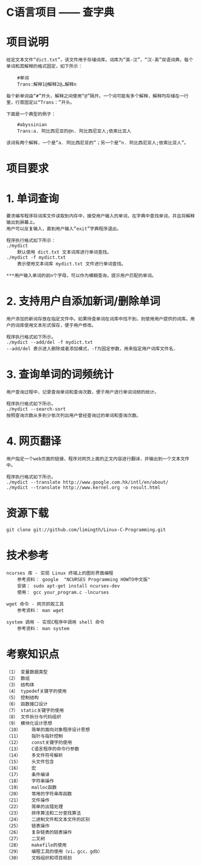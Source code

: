 # C语言项目 —— 查字典


项目说明
========

	给定文本文件“dict.txt”，该文件用于存储词库。词库为“英-汉”，“汉-英”双语词典，每个单词和其解释的格式固定，如下所示：

		#单词
		Trans:解释1@解释2@…解释n

	每个新单词由“#”开头，解释之间使用“@”隔开。一个词可能有多个解释，解释均存储在一行里，行首固定以“Trans：”开头。
	
	下面是一个典型的例子：

		#abyssinian
		Trans:a. 阿比西尼亚的@n. 阿比西尼亚人;依索比亚人

	该词有两个解释，一个是“a. 阿比西尼亚的”；另一个是“n. 阿比西尼亚人;依索比亚人”。


项目要求
========

# 1. 单词查询
	要求编写程序将词库文件读取到内存中，接受用户输入的单词，在字典中查找单词，并且将解释输出到屏幕上。
	用户可以反复输入，直到用户输入“exit”字典程序退出。

	程序执行格式如下所示：
	./mydict 
		默认使用 dict.txt 文本词库进行单词查找。
	./mydict -f mydict.txt
		表示使用文本词库 mydict.txt 文件进行单词查找。
		
	***用户输入单词的前n个字母，可以作为模糊查询，提示用户匹配的单词。

# 2. 支持用户自添加新词/删除单词
	用户添加的新词存放在指定文件中。如果待查单词在词库中找不到，则使用用户提供的词库。用户的词库使用文本形式保存，便于用户修改。

	程序执行格式如下所示。
	./mydict --add/del -f mydict.txt
	--add/del 表示进入删除或者添加模式，-f为固定参数，用来指定用户词库文件名.

# 3. 查询单词的词频统计
	用户查询过程中，记录查询单词和查询次数，便于用户进行单词词频的统计。

	程序执行格式如下所示。
	./mydict --search-sort
	按照查询次数从多到少依次列出用户曾经查询过的单词和查询次数。

# 4. 网页翻译
	用户指定一个web页面的链接，程序对网页上面的正文内容进行翻译，并输出到一个文本文件中。

	程序执行格式如下所示。
	./mydict --translate http://www.google.com.hk/intl/en/about/
	./mydict --translate http://www.kernel.org -o result.html


资源下载
========
	git clone git://github.com/limingth/Linux-C-Programming.git


技术参考
========
	ncurses 库 - 实现 Linux 终端上的图形界面编程
		参考资料： google  "NCURSES Programming HOWTO中文版"
		安装： sudo apt-get install ncurses-dev
		使用： gcc your_program.c -lncurses
		
	wget 命令 - 网页抓取工具
		参考资料： man wget
		
	system 调用 - 实现C程序中调用 shell 命令
		参考资料： man system
		
考察知识点
==========	
	（1）	变量数据类型
	（2）	数组
	（3）	结构体
	（4）	typedef关键字的使用
	（5）	控制结构
	（6）	函数接口设计
	（7）	static关键字的使用
	（8）	文件拆分与代码组织
	（9）	模块化设计思想
	（10）	简单的面向对象程序设计思想
	（11）	指针与指针控制
	（12）	const关键字的使用
	（13）	C语言程序的命令行参数
	（14）	多文件符号解析
	（15）	头文件包含
	（16）	宏
	（17）	条件编译
	（18）	字符串操作
	（19）	malloc函数
	（20）	常用的字符串库函数
	（21）	文件操作
	（22）	简单的出错处理
	（23）	排序算法和二分查找算法
	（24）	二进制文件和文本文件的区别
	（25）	链表操作
	（26）	复杂链表的链表操作
	（27）	二叉树
	（28）	makefile的使用
	（29）	编程工具的使用（vi，gcc，gdb）
	（30）	文档组织和项目规划

